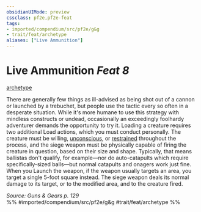 ```yaml
---
obsidianUIMode: preview
cssclass: pf2e,pf2e-feat
tags:
- imported/compendium/src/pf2e/g&g
- trait/feat/archetype
aliases: ["Live Ammunition"]
---
```

# Live Ammunition  *Feat 8*  
[archetype](archetype.md)  


There are generally few things as ill-advised as being shot out of a cannon or launched by a trebuchet, but people use the tactic every so often in a desperate situation. While it's more humane to use this strategy with mindless constructs or undead, occasionally an exceedingly foolhardy adventurer demands the opportunity to try it. Loading a creature requires two additional Load actions, which you must conduct personally. The creature must be willing, [unconscious](conditions.md#Unconscious), or [restrained](conditions.md#Restrained) throughout the process, and the siege weapon must be physically capable of firing the creature in question, based on their size and shape. Typically, that means ballistas don't qualify, for example—nor do auto-catapults which require specifically-sized balls—but normal catapults and onagers work just fine. When you Launch the weapon, if the weapon usually targets an area, you target a single 5-foot square instead. The siege weapon deals its normal damage to its target, or to the modified area, and to the creature fired.

*Source: Guns & Gears p. 129*  
%% #imported/compendium/src/pf2e/g&g #trait/feat/archetype %%